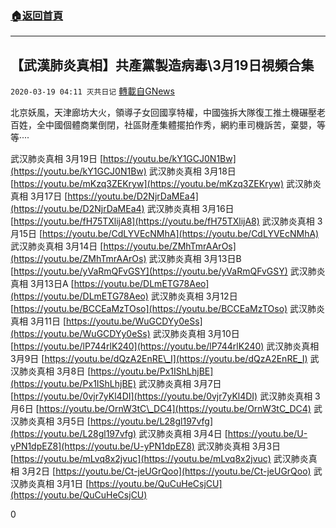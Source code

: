 ###  [:house:返回首頁](https://github.com/ourhimalayas/txt)
---

## 【武漢肺炎真相】共產黨製造病毒\3月19日視頻合集
`2020-03-19 04:11 灭共日记` [轉載自GNews](https://gnews.org/zh-hant/145092/)

北京妖風，天津廊坊大火，領導子女回國享特權，中國強拆大隊復工推土機碾壓老百姓，全中國個體商業倒閉，社區財產集體擺拍作秀，網約車司機訴苦，棄嬰，等等····



武汉肺炎真相 3月19日 [https://youtu.be/kY1GCJ0N1Bw](https://youtu.be/kY1GCJ0N1Bw)
 武汉肺炎真相 3月18日 [https://youtu.be/mKzq3ZEKryw](https://youtu.be/mKzq3ZEKryw)
 武汉肺炎真相 3月17日 [https://youtu.be/D2NjrDaMEa4](https://youtu.be/D2NjrDaMEa4)
 武汉肺炎真相 3月16日 [https://youtu.be/fH75TXlijA8](https://youtu.be/fH75TXlijA8)
 武汉肺炎真相 3月15日 [https://youtu.be/CdLYVEcNMhA](https://youtu.be/CdLYVEcNMhA)
 武汉肺炎真相 3月14日 [https://youtu.be/ZMhTmrAArOs](https://youtu.be/ZMhTmrAArOs)
 武汉肺炎真相 3月13日B [https://youtu.be/yVaRmQFvGSY](https://youtu.be/yVaRmQFvGSY)
 武汉肺炎真相 3月13日A [https://youtu.be/DLmETG78Aeo](https://youtu.be/DLmETG78Aeo)
 武汉肺炎真相 3月12日 [https://youtu.be/BCCEaMzTOso](https://youtu.be/BCCEaMzTOso)
 武汉肺炎真相 3月11日 [https://youtu.be/WuGCDYy0eSs](https://youtu.be/WuGCDYy0eSs)
 武汉肺炎真相 3月10日 [https://youtu.be/lP744rlK240](https://youtu.be/lP744rlK240)
 武汉肺炎真相 3月9日 [https://youtu.be/dQzA2EnRE\_I](https://youtu.be/dQzA2EnRE_I)
 武汉肺炎真相 3月8日 [https://youtu.be/Px1IShLhjBE](https://youtu.be/Px1IShLhjBE)
 武汉肺炎真相 3月7日 [https://youtu.be/0vjr7yKl4DI](https://youtu.be/0vjr7yKl4DI)
 武汉肺炎真相 3月6日 [https://youtu.be/OrnW3tC\_DC4](https://youtu.be/OrnW3tC_DC4)
 武汉肺炎真相 3月5日 [https://youtu.be/L28gl197vfg](https://youtu.be/L28gl197vfg)
 武汉肺炎真相 3月4日 [https://youtu.be/U-yPN1dpEZ8](https://youtu.be/U-yPN1dpEZ8)
 武汉肺炎真相 3月3日 [https://youtu.be/mLvq8x2jvuc](https://youtu.be/mLvq8x2jvuc)
 武汉肺炎真相 3月2日 [https://youtu.be/Ct-jeUGrQoo](https://youtu.be/Ct-jeUGrQoo)
 武汉肺炎真相 3月1日 [https://youtu.be/QuCuHeCsjCU](https://youtu.be/QuCuHeCsjCU)

0

